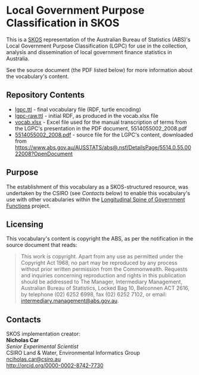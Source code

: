 # Local Government Purpose Classification in SKOS
This is a [SKOS](https://www.w3.org/TR/skos-reference/) representation of the Australian Bureau of Statistics (ABS)'s Local Government Purpose Classification (LGPC) for use in the collection, analysis and dissemination of local government finance statistics in Australia.

See the source document (the PDF listed below) for more information about the vocabulary's content.

## Repository Contents
* [lgpc.ttl](lgpc.ttl) - final vocabulary file (RDF, turtle encoding)
* [lgpc-raw.ttl](lgpc-raw.ttl) - initial RDF, as produced in the vocab.xlsx file
* [vocab.xlsx](vocab.xlsx) - Excel file used for the manual transcription of terms from the LGPC's presentation in the PDF document, 5514055002_2008.pdf
* [5514055002_2008.pdf](5514055002_2008.pdf) - source file for the LGPC's content, downloaded from <https://www.abs.gov.au/AUSSTATS/abs@.nsf/DetailsPage/5514.0.55.0022008?OpenDocument>


## Purpose
The establishment of this vocabulary as a SKOS-structured resource, was undertaken by the CSIRO (see *Contacts* below) to enable this vocabulary's use with other vocabularies within the [Longitudinal Spine of Government Functions](https://longspine.cat) project.


## Licensing
This vocabulary's content is copyright the ABS, as per the notification in the source document that reads:

> This work is copyright. Apart from any use as permitted under the Copyright Act 1968, no part may be reproduced by any process without prior written permission from the Commonwealth. Requests and inquiries concerning reproduction and rights in this publication should be addressed to The Manager, Intermediary Management, Australian Bureau of Statistics, Locked Bag 10, Belconnen ACT 2616, by telephone (02) 6252 6998, fax (02) 6252 7102, or email: <intermediary.management@abs.gov.au>.


## Contacts
SKOS implementation creator:  
**Nicholas Car**  
*Senior Experimental Scientist*  
CSIRO Land & Water, Environmental Informatics Group  
<nciholas.car@csiro.au>  
<http://orcid.org/0000-0002-8742-7730>
